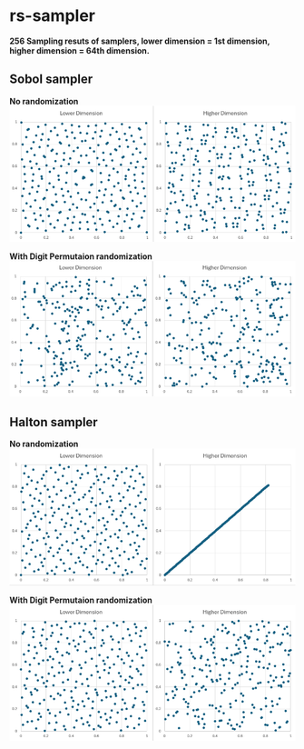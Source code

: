 # rs-sampler

**256 Sampling resuts of samplers, lower dimension = 1st dimension, higher dimension = 64th dimension.**

## Sobol sampler

**No randomization**
![sobol](./docs/sobol_256_norandom.png)

**With Digit Permutaion randomization**
![sobol](./docs/sobol_256_permute.png)

## Halton sampler

**No randomization**
![halton](./docs/halton_256_norandom.png)

**With Digit Permutaion randomization**
![halton](./docs/halton_256_permute.png)
